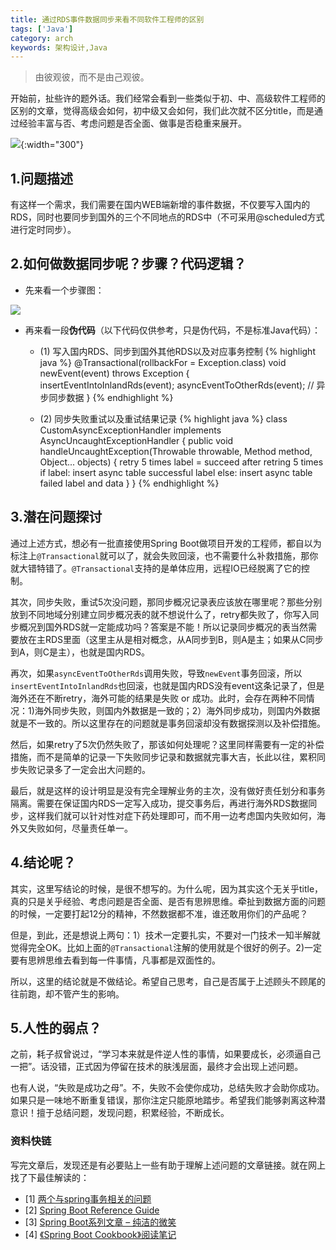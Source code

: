 ```yaml
---
title: 通过RDS事件数据同步来看不同软件工程师的区别
tags: ['Java']
category: arch
keywords: 架构设计,Java
---
```


> 由彼观彼，而不是由己观彼。

开始前，扯些许的题外话。我们经常会看到一些类似于初、中、高级软件工程师的区别的文章，觉得高级会如何，初中级又会如何，我们此次就不区分title，而是通过经验丰富与否、考虑问题是否全面、做事是否稳重来展开。

![](https://github.com/buildupchao/ImgStore/blob/master/blog/2019-11-29-1.jpg?raw=true){:width="300"}

## **1.问题描述**

有这样一个需求，我们需要在国内WEB端新增的事件数据，不仅要写入国内的RDS，同时也要同步到国外的三个不同地点的RDS中（不可采用@scheduled方式进行定时同步）。

## **2.如何做数据同步呢？步骤？代码逻辑？**

- 先来看一个步骤图：

![](https://github.com/buildupchao/ImgStore/blob/master/blog/2019-11-29-2.png?raw=true)

- 再来看一段<strong>伪代码</strong>（以下代码仅供参考，只是伪代码，不是标准Java代码）：
  - (1) 写入国内RDS、同步到国外其他RDS以及对应事务控制
{% highlight java %}
@Transactional(rollbackFor = Exception.class)
void newEvent(event) throws Exception {
    insertEventIntoInlandRds(event);
    asyncEventToOtherRds(event); // 异步同步数据
}
{% endhighlight %}

  - (2) 同步失败重试以及重试结果记录
{% highlight java %}
class CustomAsyncExceptionHandler implements AsyncUncaughtExceptionHandler {
  public void handleUncaughtException(Throwable throwable, Method method, Object... objects) {
      retry 5 times
      label = succeed after retring 5 times
      if label:
        insert async table successful label
      else:
        insert async table failed label and data
  }
}
{% endhighlight %}

## **3.潜在问题探讨**

通过上述方式，想必有一批直接使用Spring Boot做项目开发的工程师，都自以为标注上`@Transactional`就可以了，就会失败回滚，也不需要什么补救措施，那你就大错特错了。`@Transactional`支持的是单体应用，远程IO已经脱离了它的控制。

其次，同步失败，重试5次没问题，那同步概况记录表应该放在哪里呢？那些分别放到不同地域分别建立同步概况表的就不想说什么了，retry都失败了，你写入同步概况到国外RDS就一定能成功吗？答案是不能！所以记录同步概况的表当然需要放在主RDS里面（这里主从是相对概念，从A同步到B，则A是主；如果从C同步到A，则C是主），也就是国内RDS。

再次，如果`asyncEventToOtherRds`调用失败，导致`newEvent`事务回滚，所以`insertEventIntoInlandRds`也回滚，也就是国内RDS没有event这条记录了，但是海外还在不断retry，海外可能的结果是失败 or 成功。此时，会存在两种不同情况：1)海外同步失败，则国内外数据是一致的；2）海外同步成功，则国内外数据就是不一致的。所以这里存在的问题就是事务回滚却没有数据探测以及补偿措施。

然后，如果retry了5次仍然失败了，那该如何处理呢？这里同样需要有一定的补偿措施，而不是简单的记录一下失败同步记录和数据就完事大吉，长此以往，累积同步失败记录多了一定会出大问题的。

最后，就是这样的设计明显是没有完全理解业务的主次，没有做好责任划分和事务隔离。需要在保证国内RDS一定写入成功，提交事务后，再进行海外RDS数据同步，这样我们就可以针对性对症下药处理即可，而不用一边考虑国内失败如何，海外又失败如何，尽量责任单一。

## **4.结论呢？**

其实，这里写结论的时候，是很不想写的。为什么呢，因为其实这个无关乎title，真的只是关乎经验、考虑问题是否全面、是否有思辨思维。牵扯到数据方面的问题的时候，一定要打起12分的精神，不然数据都不准，谁还敢用你们的产品呢？

但是，到此，还是想说上两句：1）技术一定要扎实，不要对一门技术一知半解就觉得完全OK。比如上面的`@Transactional`注解的使用就是个很好的例子。2)一定要有思辨思维去看到每一件事情，凡事都是双面性的。

所以，这里的结论就是不做结论。希望自己思考，自己是否属于上述顾头不顾尾的往前跑，却不管产生的影响。

## **5.人性的弱点？**

之前，耗子叔曾说过，“学习本来就是件逆人性的事情，如果要成长，必须逼自己一把”。话没错，正式因为停留在技术的肤浅层面，最终才会出现上述问题。

也有人说，“失败是成功之母”。不，失败不会使你成功，总结失败才会助你成功。如果只是一味地不断重复错误，那你注定只能原地踏步。希望我们能够剥离这种潜意识！擅于总结问题，发现问题，积累经验，不断成长。

### **资料快链**

写完文章后，发现还是有必要贴上一些有助于理解上述问题的文章链接。就在网上找了下最佳解读的：

- [1] [两个与spring事务相关的问题](https://www.cnblogs.com/ASPNET2008/p/5570237.html)
- [2] [Spring Boot Reference Guide](https://docs.spring.io/spring-boot/docs/current/reference/html/)
- [3] [Spring Boot系列文章 – 纯洁的微笑](http://www.ityouknow.com/spring-boot.html)
- [4] [《Spring Boot Cookbook》阅读笔记](https://yq.aliyun.com/articles/54071)

